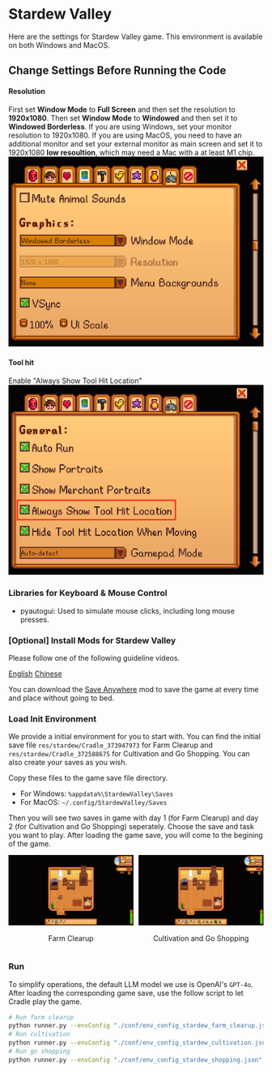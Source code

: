 # Stardew Valley
Here are the settings for Stardew Valley game. This environment is available on both Windows and MacOS.

## Change Settings Before Running the Code

#### Resolution
First set **Window Mode** to **Full Screen** and then set the resolution to **1920x1080**. Then set **Window Mode** to **Windowed** and then set it to **Windowed Borderless**.
If you are using Windows, set your monitor resolution to 1920x1080.
If you are using MacOS, you need to have an additional monitor and set your external monitor as main screen and set it to 1920x1080 **low resoultion**, which may need a Mac with a at least M1 chip.
![resolution](../envs/images/stardew/resolution.png)

#### Tool hit
Enable "Always Show Tool Hit Location"
![tool_hit](../envs/images/stardew/tool_hit.png)

### Libraries for Keyboard & Mouse Control

- pyautogui: Used to simulate mouse clicks, including long mouse presses.

### [Optional] Install Mods for Stardew Valley
Please follow one of the following guideline videos.

[English](https://www.youtube.com/watch?v=CkKq1a1g9jg)
[Chinese](https://www.bilibili.com/video/BV1XK421x7H9/)

You can download the [Save Anywhere](https://www.nexusmods.com/stardewvalley/mods/8386) mod to save the game at every time and place without going to bed.

### Load Init Environment

We provide a initial environment for you to start with. You can find the initial save file `res/stardew/Cradle_373947973` for Farm Clearup and `res/stardew/Cradle_372588675` for Cultivation and Go Shopping. You can also create your saves as you wish.

Copy these files to the game save file directory.

- For Windows: `%appdata%\StardewValley\Saves`
- For MacOS: `~/.config/StardewValley/Saves`


Then you will see two saves in game with day 1 (for Farm Clearup) and day 2 (for Cultivation and Go Shopping) seperately. Choose the save and task you want to play.
After loading the game save, you will come to the begining of the game.

<div style="display: flex; justify-content: space-between;">
  <div style="text-align: center; margin-right: 10px;">
    <img src="../envs/images/stardew/stardew_clearup_start.jpg" alt="Image 1" style="width: 100%;"/>
    <p>Farm Clearup</p>
  </div>
  <div style="text-align: center;">
    <img src="../envs/images/stardew/stardew_cultivation_start.jpg" alt="Image 2" style="width: 100%;"/>
    <p>Cultivation and Go Shopping</p>
  </div>
</div>

### Run
To simplify operations, the default LLM model we use is OpenAI's `GPT-4o`.
After loading the corresponding game save, use the follow script to let Cradle play the game.

```bash
# Run farm clearup
python runner.py --envConfig "./conf/env_config_stardew_farm_clearup.json"
# Run cultivation
python runner.py --envConfig "./conf/env_config_stardew_cultivation.json"
# Run go shopping
python runner.py --envConfig "./conf/env_config_stardew_shopping.json"
```